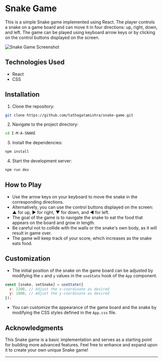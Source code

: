 # Snake Game

This is a simple Snake game implemented using React. The player controls a snake on a game board and can move it in four directions: up, right, down, and left. The game can be played using keyboard arrow keys or by clicking on the control buttons displayed on the screen.

![Snake Game Screenshot](./screenshot.png)

## Technologies Used

- React
- CSS

## Installation

1. Clone the repository:

```bash
git clone https://github.com/tathagatamishra/snake-game.git
```

2. Navigate to the project directory:

```bash
cd I-M-A-SNAKE
```

3. Install the dependencies:

```bash
npm install
```

4. Start the development server:

```bash
npm run dev
```

## How to Play

- Use the arrow keys on your keyboard to move the snake in the corresponding directions.
- Alternatively, you can use the control buttons displayed on the screen: ▲ for up, ► for right, ▼ for down, and ◄ for left.
- The goal of the game is to navigate the snake to eat the food that appears on the board and grow in length.
- Be careful not to collide with the walls or the snake's own body, as it will result in game over.
- The game will keep track of your score, which increases as the snake eats food.

## Customization

- The initial position of the snake on the game board can be adjusted by modifying the `x` and `y` values in the `useState` hook of the `App` component.

```jsx
const [snake, setSnake] = useState({
  x: 2200, // Adjust the x-coordinate as desired
  y: 1000, // Adjust the y-coordinate as desired
});
```

- You can customize the appearance of the game board and the snake by modifying the CSS styles defined in the `App.css` file.

## Acknowledgments

This Snake game is a basic implementation and serves as a starting point for building more advanced features. Feel free to enhance and expand upon it to create your own unique Snake game!

---